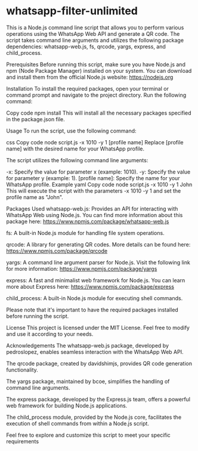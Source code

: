 # whatsapp-filter-unlimited
This is a Node.js command line script that allows you to perform various operations using the WhatsApp Web API and generate a QR code. The script takes command line arguments and utilizes the following package dependencies: whatsapp-web.js, fs, qrcode, yargs, express, and child_process.

Prerequisites
Before running this script, make sure you have Node.js and npm (Node Package Manager) installed on your system. You can download and install them from the official Node.js website: https://nodejs.org

Installation
To install the required packages, open your terminal or command prompt and navigate to the project directory. Run the following command:

Copy code
npm install
This will install all the necessary packages specified in the package.json file.

Usage
To run the script, use the following command:

css
Copy code
node script.js -x 1010 -y 1 [profile name]
Replace [profile name] with the desired name for your WhatsApp profile.

The script utilizes the following command line arguments:

-x: Specify the value for parameter x (example: 1010).
-y: Specify the value for parameter y (example: 1).
[profile name]: Specify the name for your WhatsApp profile.
Example
yaml
Copy code
node script.js -x 1010 -y 1 John
This will execute the script with the parameters -x 1010 -y 1 and set the profile name as "John".

Packages Used
whatsapp-web.js: Provides an API for interacting with WhatsApp Web using Node.js. You can find more information about this package here: https://www.npmjs.com/package/whatsapp-web.js

fs: A built-in Node.js module for handling file system operations.

qrcode: A library for generating QR codes. More details can be found here: https://www.npmjs.com/package/qrcode

yargs: A command line argument parser for Node.js. Visit the following link for more information: https://www.npmjs.com/package/yargs

express: A fast and minimalist web framework for Node.js. You can learn more about Express here: https://www.npmjs.com/package/express

child_process: A built-in Node.js module for executing shell commands.

Please note that it's important to have the required packages installed before running the script.

License
This project is licensed under the MIT License. Feel free to modify and use it according to your needs.

Acknowledgements
The whatsapp-web.js package, developed by pedroslopez, enables seamless interaction with the WhatsApp Web API.

The qrcode package, created by davidshimjs, provides QR code generation functionality.

The yargs package, maintained by bcoe, simplifies the handling of command line arguments.

The express package, developed by the Express.js team, offers a powerful web framework for building Node.js applications.

The child_process module, provided by the Node.js core, facilitates the execution of shell commands from within a Node.js script.

Feel free to explore and customize this script to meet your specific requirements
